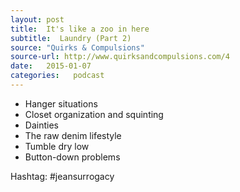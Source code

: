 ```yaml
---
layout: post
title:  It's like a zoo in here
subtitle:  Laundry (Part 2)
source: "Quirks & Compulsions"
source-url: http://www.quirksandcompulsions.com/4
date:   2015-01-07
categories:   podcast
---
```


* Hanger situations
* Closet organization and squinting
* Dainties
* The raw denim lifestyle
* Tumble dry low
* Button-down problems

Hashtag: #jeansurrogacy
